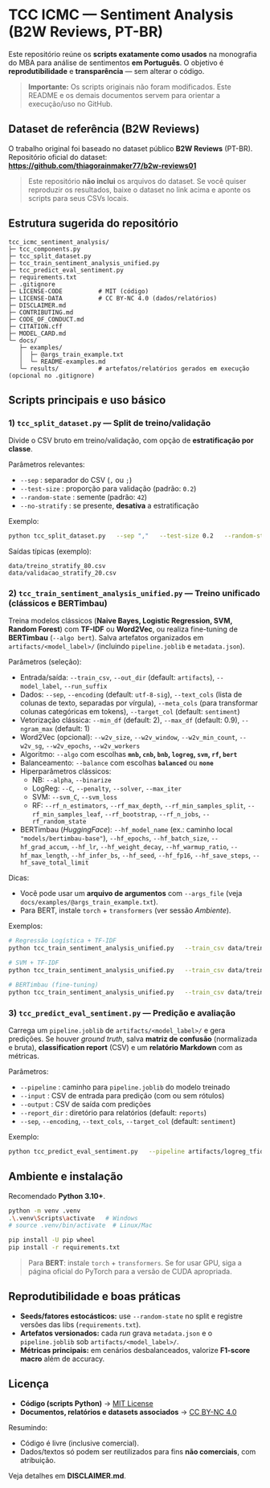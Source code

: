 # TCC ICMC — Sentiment Analysis (B2W Reviews, PT-BR)

Este repositório reúne os **scripts exatamente como usados** na monografia do MBA para análise de sentimentos **em Português**. O objetivo é **reprodutibilidade** e **transparência** — sem alterar o código.

> **Importante:** Os scripts originais não foram modificados. Este README e os demais documentos servem para orientar a execução/uso no GitHub.

## Dataset de referência (B2W Reviews)

O trabalho original foi baseado no dataset público **B2W Reviews** (PT-BR).  
Repositório oficial do dataset: **https://github.com/thiagorainmaker77/b2w-reviews01**

> Este repositório **não inclui** os arquivos do dataset. Se você quiser reproduzir os resultados, baixe o dataset no link acima e aponte os scripts para seus CSVs locais.

## Estrutura sugerida do repositório

```
tcc_icmc_sentiment_analysis/
├─ tcc_components.py
├─ tcc_split_dataset.py
├─ tcc_train_sentiment_analysis_unified.py
├─ tcc_predict_eval_sentiment.py
├─ requirements.txt
├─ .gitignore
├─ LICENSE-CODE          # MIT (código)
├─ LICENSE-DATA          # CC BY-NC 4.0 (dados/relatórios)
├─ DISCLAIMER.md
├─ CONTRIBUTING.md
├─ CODE_OF_CONDUCT.md
├─ CITATION.cff
├─ MODEL_CARD.md
└─ docs/
   ├─ examples/
   │  ├─ @args_train_example.txt
   │  └─ README-examples.md
   └─ results/           # artefatos/relatórios gerados em execução (opcional no .gitignore)
```

## Scripts principais e uso básico

### 1) `tcc_split_dataset.py` — Split de treino/validação
Divide o CSV bruto em treino/validação, com opção de **estratificação por classe**.

Parâmetros relevantes:
- `--sep`             : separador do CSV (`,` ou `;`)
- `--test-size`       : proporção para validação (padrão: `0.2`)
- `--random-state`    : semente (padrão: `42`)
- `--no-stratify`     : se presente, **desativa** a estratificação

Exemplo:
```bash
python tcc_split_dataset.py   --sep ","   --test-size 0.2   --random-state 42   caminho/para/raw_b2w_reviews.csv
```
Saídas típicas (exemplo):
```
data/treino_stratify_80.csv
data/validacao_stratify_20.csv
```

### 2) `tcc_train_sentiment_analysis_unified.py` — Treino unificado (clássicos e BERTimbau)
Treina modelos clássicos (**Naive Bayes, Logistic Regression, SVM, Random Forest**) com **TF-IDF** ou **Word2Vec**, ou realiza fine-tuning de **BERTimbau** (`--algo bert`). Salva artefatos organizados em `artifacts/<model_label>/` (incluindo `pipeline.joblib` e `metadata.json`).

Parâmetros (seleção):
- Entrada/saída: `--train_csv`, `--out_dir` (default: `artifacts`), `--model_label`, `--run_suffix`
- Dados: `--sep`, `--encoding` (default: `utf-8-sig`), `--text_cols` (lista de colunas de texto, separadas por vírgula), `--meta_cols` (para transformar colunas categóricas em tokens), `--target_col` (default: `sentiment`)
- Vetorização clássica: `--min_df` (default: 2), `--max_df` (default: 0.9), `--ngram_max` (default: 1)
- Word2Vec (opcional): `--w2v_size`, `--w2v_window`, `--w2v_min_count`, `--w2v_sg`, `--w2v_epochs`, `--w2v_workers`
- Algoritmo: `--algo` com escolhas **`mnb`, `cnb`, `bnb`, `logreg`, `svm`, `rf`, `bert`**
- Balanceamento: `--balance` com escolhas **`balanced`** ou **`none`**
- Hiperparâmetros clássicos:
  - NB: `--alpha`, `--binarize`
  - LogReg: `--C`, `--penalty`, `--solver`, `--max_iter`
  - SVM: `--svm_C`, `--svm_loss`
  - RF: `--rf_n_estimators`, `--rf_max_depth`, `--rf_min_samples_split`, `--rf_min_samples_leaf`, `--rf_bootstrap`, `--rf_n_jobs`, `--rf_random_state`
- BERTimbau (*HuggingFace*): `--hf_model_name` (ex.: caminho local `"models/bertimbau-base"`), `--hf_epochs`, `--hf_batch_size`, `--hf_grad_accum`, `--hf_lr`, `--hf_weight_decay`, `--hf_warmup_ratio`, `--hf_max_length`, `--hf_infer_bs`, `--hf_seed`, `--hf_fp16`, `--hf_save_steps`, `--hf_save_total_limit`

Dicas:
- Você pode usar um **arquivo de argumentos** com `--args_file` (veja `docs/examples/@args_train_example.txt`).  
- Para BERT, instale `torch` + `transformers` (ver sessão *Ambiente*).

Exemplos:
```bash
# Regressão Logística + TF-IDF
python tcc_train_sentiment_analysis_unified.py   --train_csv data/treino_stratify_80.csv   --model_label logreg_tfidf_b2w   --algo logreg   --min_df 2   --max_df 0.9   --ngram_max 2   --balance balanced

# SVM + TF-IDF
python tcc_train_sentiment_analysis_unified.py   --train_csv data/treino_stratify_80.csv   --model_label svm_tfidf_b2w   --algo svm   --svm_C 1.0   --svm_loss squared_hinge   --balance balanced

# BERTimbau (fine-tuning)
python tcc_train_sentiment_analysis_unified.py   --train_csv data/treino_stratify_80.csv   --model_label bertimbau_ft_b2w   --algo bert   --hf_model_name models/bertimbau-base   --hf_epochs 3   --hf_batch_size 16   --hf_max_length 256
```

### 3) `tcc_predict_eval_sentiment.py` — Predição e avaliação
Carrega um `pipeline.joblib` de `artifacts/<model_label>/` e gera predições. Se houver *ground truth*, salva **matriz de confusão** (normalizada e bruta), **classification report** (CSV) e um **relatório Markdown** com as métricas.

Parâmetros:
- `--pipeline`      : caminho para `pipeline.joblib` do modelo treinado
- `--input`         : CSV de entrada para predição (com ou sem rótulos)
- `--output`        : CSV de saída com predições
- `--report_dir`    : diretório para relatórios (default: `reports`)
- `--sep`, `--encoding`, `--text_cols`, `--target_col` (default: `sentiment`)

Exemplo:
```bash
python tcc_predict_eval_sentiment.py   --pipeline artifacts/logreg_tfidf_b2w/pipeline.joblib   --input data/validacao_stratify_20.csv   --output reports/preds.csv   --report_dir reports   --target_col sentiment
```

## Ambiente e instalação

Recomendado **Python 3.10+**.

```bash
python -m venv .venv
.\.venv\Scripts\activate   # Windows
# source .venv/bin/activate  # Linux/Mac

pip install -U pip wheel
pip install -r requirements.txt
```

> Para **BERT**: instale `torch` + `transformers`. Se for usar GPU, siga a página oficial do PyTorch para a versão de CUDA apropriada.

## Reprodutibilidade e boas práticas

- **Seeds/fatores estocásticos:** use `--random-state` no split e registre versões das libs (`requirements.txt`).  
- **Artefatos versionados:** cada *run* grava `metadata.json` e o `pipeline.joblib` sob `artifacts/<model_label>/`.  
- **Métricas principais:** em cenários desbalanceados, valorize **F1-score macro** além de accuracy.

## Licença

- **Código (scripts Python)** → [MIT License](LICENSE-CODE)  
- **Documentos, relatórios e datasets associados** → [CC BY-NC 4.0](LICENSE-DATA)  

Resumindo:  
- Código é livre (inclusive comercial).  
- Dados/textos só podem ser reutilizados para fins **não comerciais**, com atribuição.

Veja detalhes em **DISCLAIMER.md**.
